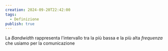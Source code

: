 ```yaml
---
creation: 2024-09-20T22:42:00
tags:
  - Definizione
publish: true
---
```

La *Bandwidth* rappresenta l'intervallo tra la più bassa e la più alta *frequenza* che usiamo per la comunicazione 